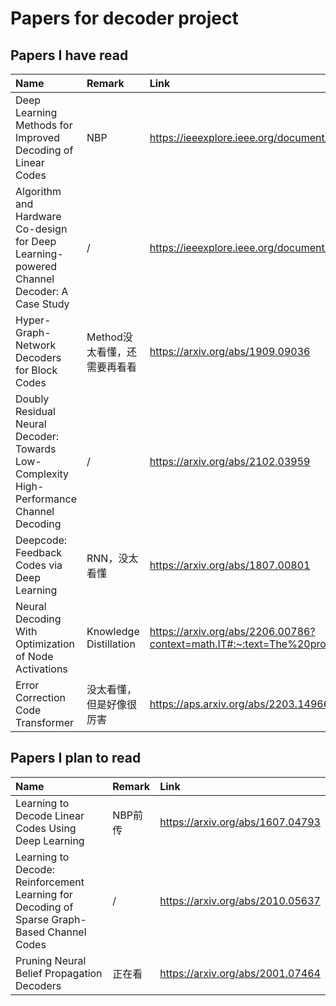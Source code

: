 # Papers for decoder project

## Papers I have read
|  Name   |  Remark  | Link  |
|  :----  | :----  | :----  |
| Deep Learning Methods for Improved Decoding of Linear Codes | NBP | https://ieeexplore.ieee.org/document/8242643 |
| Algorithm and Hardware Co-design for Deep Learning-powered Channel Decoder: A Case Study | / | https://ieeexplore.ieee.org/document/9643510 |
| Hyper-Graph-Network Decoders for Block Codes | Method没太看懂，还需要再看看 | https://arxiv.org/abs/1909.09036|
| Doubly Residual Neural Decoder: Towards Low-Complexity High-Performance Channel Decoding | / | https://arxiv.org/abs/2102.03959 |
| Deepcode: Feedback Codes via Deep Learning | RNN，没太看懂 | https://arxiv.org/abs/1807.00801 |
| Neural Decoding With Optimization of Node Activations | Knowledge Distillation | https://arxiv.org/abs/2206.00786?context=math.IT#:~:text=The%20problem%20of%20maximum%20likelihood,terms%20on%20the%20node's%20activations. |
| Error Correction Code Transformer  | 没太看懂，但是好像很厉害 | https://aps.arxiv.org/abs/2203.14966 |



## Papers I plan to read
|  Name   | Remark  | Link  |
|  :----  | :----  | :----  |
| Learning to Decode Linear Codes Using Deep Learning | NBP前传 | https://arxiv.org/abs/1607.04793 |
| Learning to Decode: Reinforcement Learning for Decoding of Sparse Graph-Based Channel Codes  | / | https://arxiv.org/abs/2010.05637 |
| Pruning Neural Belief Propagation Decoders  | 正在看 | https://arxiv.org/abs/2001.07464 |
